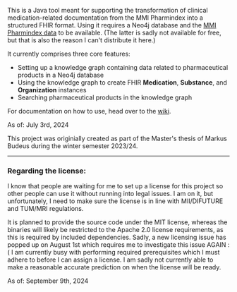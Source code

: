 This is a Java tool meant for supporting the transformation of clinical medication-related documentation from the MMI Pharmindex
into a structured FHIR format. Using it requires a Neo4j database and the [MMI Pharmindex data](https://www.mmi.de/mmi-pharmindex/mmi-pharmindex-daten) to be available. (The latter is sadly not available for free, but that is also the reason I can't distribute it here.)

It currently comprises three core features:
- Setting up a knowledge graph containing data related to pharmaceutical products in a Neo4j database
- Using the knowledge graph to create FHIR **Medication**, **Substance**, and **Organization** instances
- Searching pharmaceutical products in the knowledge graph

For documentation on how to use, head over to the [wiki](https://github.com/medizininformatik-initiative/Medication-Graph-FHIR-Converter/wiki).


As of: July 3rd, 2024

This project was originially created as part of the Master's thesis of Markus Budeus during the winter semester 2023/24.

---

### Regarding the license:
I know that people are waiting for me to set up a license for this project so other people can
use it without running into legal issues. I am on it, but unfortunately, I need to make sure the license
is in line with MII/DIFUTURE and TUM/MRI regulations.

It is planned to provide the source code under the MIT license, whereas the binaries will likely be restricted to the Apache 2.0 license requirements, as this is required by included dependencies.
Sadly, a new licensing issue has popped up on August 1st which requires me to investigate this issue AGAIN :(
I am currently busy with performing required prerequisites which I must adhere to before I can assign a license. I am sadly not currently able to make a reasonable accurate prediction on when the license will be ready.

As of: September 9th, 2024
